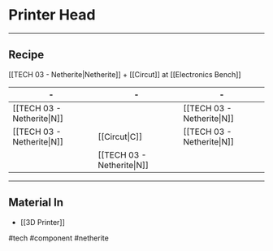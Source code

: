# Printer Head
---
## Recipe
[[TECH 03 - Netherite|Netherite]] + [[Circut]] at [[Electronics Bench]]

| -                          | -                          | -                          |
| -------------------------- | -------------------------- | -------------------------- |
| [[TECH 03 - Netherite\|N]] |                            | [[TECH 03 - Netherite\|N]] |
| [[TECH 03 - Netherite\|N]] | [[Circut\|C]]              | [[TECH 03 - Netherite\|N]] |
|                            | [[TECH 03 - Netherite\|N]] |                            |

---
## Material In
- [[3D Printer]]

#tech #component #netherite 